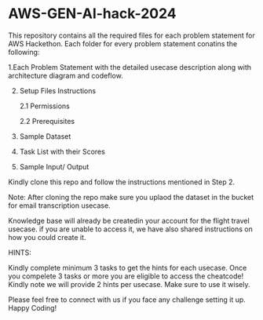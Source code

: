 # AWS-GEN-AI-hack-2024
This repository contains all the required  files for each problem statement for AWS Hackethon.
Each folder for every problem statement  conatins the following:

 1.Each Problem Statement with the detailed usecase description along with architecture diagram and codeflow.

2. Setup Files Instructions

   2.1 Permissions

   2.2 Prerequisites


3. Sample Dataset

4. Task List with their Scores 

6. Sample Input/ Output


Kindly clone this repo and follow the instructions mentioned in Step 2.
 
Note:
After cloning the repo make  sure you  uplaod the dataset in the bucket for email transcription usecase.

Knowledge base will already be createdin your account for the flight travel usecase.
if you are unable to access it, we have also shared instructions on how you could create it.

HINTS:

Kindly complete minimum 3 tasks to get the hints for each  usecase. Once you compelete 3 tasks or more you are eligible to access the cheatcode!
Kindly note we will provide 2 hints per usecase. Make sure to use it wisely.


Please feel free to connect with us if you face any challenge setting it up.
Happy Coding!
